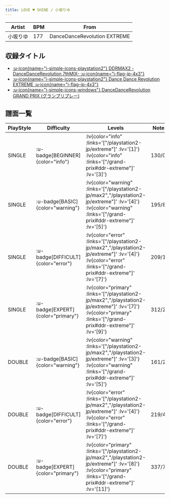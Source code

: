 ```yaml
---
title: LOVE ♥ SHINE / 小坂りゆ
---
```


|Artist|BPM|From|
|------|---|----|
|小坂りゆ|177|DanceDanceRevolution EXTREME|

## 収録タイトル

- [ :u-icon{name="i-simple-icons-playstation2"} DDRMAX2 -DanceDanceRevolution 7thMIX- :u-icon{name="i-flag-jp-4x3"} ](/playstation2-jp/max2)
- [ :u-icon{name="i-simple-icons-playstation2"} Dance Dance Revolution EXTREME :u-icon{name="i-flag-jp-4x3"} ](/playstation2-jp/extreme)
- [ :u-icon{name="i-simple-icons-windows"} DanceDanceRevolution GRAND PRIX (グランプリプレー)](/grand-prix#ddr-extreme)

## 譜面一覧

|PlayStyle|Difficulty|Levels|Notes|Movie|
|---------|----------|------|-----|-----|
|SINGLE| :u-badge[BEGINNER]{color="info"} | :lv{color="info" :links='["/playstation2-jp/extreme"]' :lv='[1]'}  :lv{color="info" :links='["/grand-prix#ddr-extreme"]' :lv='[3]'} |130/0||
|SINGLE| :u-badge[BASIC]{color="warning"} | :lv{color="warning" :links='["/playstation2-jp/max2","/playstation2-jp/extreme"]' :lv='[4]'}  :lv{color="warning" :links='["/grand-prix#ddr-extreme"]' :lv='[5]'} |195/8||
|SINGLE| :u-badge[DIFFICULT]{color="error"} | :lv{color="error" :links='["/playstation2-jp/max2","/playstation2-jp/extreme"]' :lv='[4]'}  :lv{color="error" :links='["/grand-prix#ddr-extreme"]' :lv='[7]'} |209/12||
|SINGLE| :u-badge[EXPERT]{color="primary"} | :lv{color="primary" :links='["/playstation2-jp/max2","/playstation2-jp/extreme"]' :lv='[7]'}  :lv{color="primary" :links='["/grand-prix#ddr-extreme"]' :lv='[9]'} |312/21||
|DOUBLE| :u-badge[BASIC]{color="warning"} | :lv{color="warning" :links='["/playstation2-jp/max2","/playstation2-jp/extreme"]' :lv='[3]'}  :lv{color="warning" :links='["/grand-prix#ddr-extreme"]' :lv='[5]'} |161/20||
|DOUBLE| :u-badge[DIFFICULT]{color="error"} | :lv{color="error" :links='["/playstation2-jp/max2","/playstation2-jp/extreme"]' :lv='[4]'}  :lv{color="error" :links='["/grand-prix#ddr-extreme"]' :lv='[7]'} |219/4||
|DOUBLE| :u-badge[EXPERT]{color="primary"} | :lv{color="primary" :links='["/playstation2-jp/max2","/playstation2-jp/extreme"]' :lv='[8]'}  :lv{color="primary" :links='["/grand-prix#ddr-extreme"]' :lv='[11]'} |337/7||

